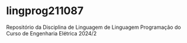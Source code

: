 # lingprog211087
Repositório da Disciplina de Linguagem de Linguagem  Programação do Curso de Engenharia Elétrica 2024/2
